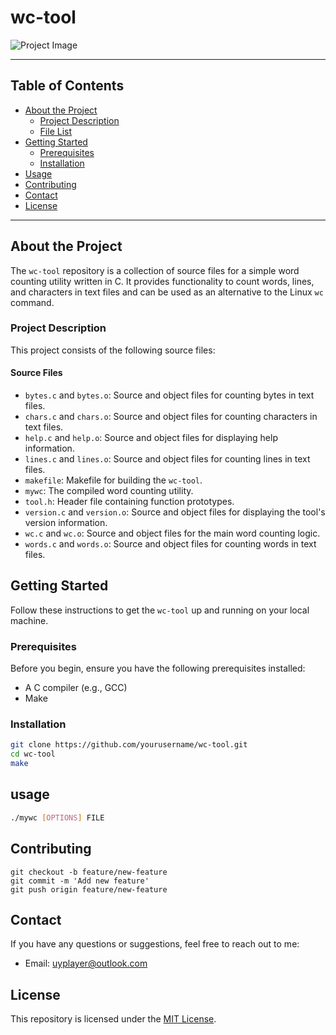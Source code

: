 # wc-tool

![Project Image](project_image.png)

---

## Table of Contents

- [About the Project](#about-the-project)
    - [Project Description](#project-description)
    - [File List](#file-list)
- [Getting Started](#getting-started)
    - [Prerequisites](#prerequisites)
    - [Installation](#installation)
- [Usage](#usage)
- [Contributing](#contributing)
- [Contact](#contact)
- [License](#license)


---

## About the Project

The `wc-tool` repository is a collection of source files for a simple word counting utility written in C. It provides functionality to count words, lines, and characters in text files and can be used as an alternative to the Linux `wc` command.

### Project Description

This project consists of the following source files:

#### Source Files
- `bytes.c` and `bytes.o`: Source and object files for counting bytes in text files.
- `chars.c` and `chars.o`: Source and object files for counting characters in text files.
- `help.c` and `help.o`: Source and object files for displaying help information.
- `lines.c` and `lines.o`: Source and object files for counting lines in text files.
- `makefile`: Makefile for building the `wc-tool`.
- `mywc`: The compiled word counting utility.
- `tool.h`: Header file containing function prototypes.
- `version.c` and `version.o`: Source and object files for displaying the tool's version information.
- `wc.c` and `wc.o`: Source and object files for the main word counting logic.
- `words.c` and `words.o`: Source and object files for counting words in text files.

## Getting Started

Follow these instructions to get the `wc-tool` up and running on your local machine.

### Prerequisites

Before you begin, ensure you have the following prerequisites installed:

- A C compiler (e.g., GCC)
- Make

### Installation

   ```sh
   git clone https://github.com/yourusername/wc-tool.git
   cd wc-tool
   make
   ```
## usage
   ```sh
   ./mywc [OPTIONS] FILE   
   ```

## Contributing
```shell
git checkout -b feature/new-feature
git commit -m 'Add new feature'
git push origin feature/new-feature
```

## Contact 

If you have any questions or suggestions, feel free to reach out to me:

- Email: uyplayer@outlook.com

## License 

This repository is licensed under the [MIT License](LICENSE).